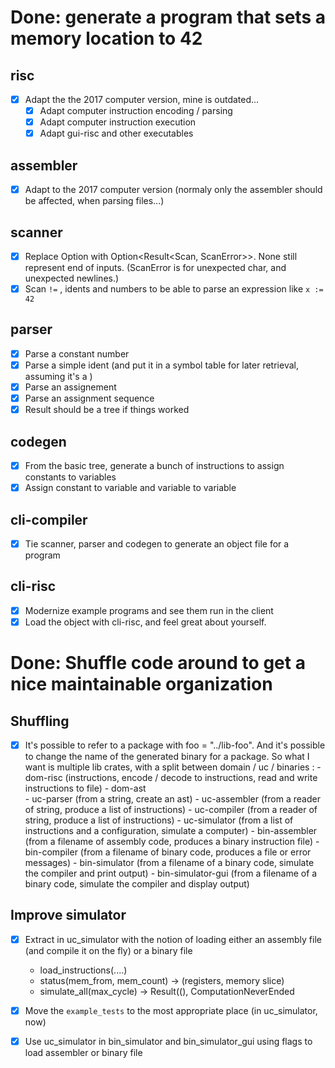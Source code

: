 # Done: generate a program that sets a memory location to 42
## risc

 - [X] Adapt the the 2017 computer version, mine is outdated... 
    - [X] Adapt computer instruction encoding / parsing
    - [X] Adapt computer instruction execution
    - [X] Adapt gui-risc and other executables

## assembler

  - [X] Adapt to the 2017 computer version (normaly only the assembler should be affected, when parsing files...)

## scanner

 - [X] Replace Option<Scan> with Option<Result<Scan, ScanError>>. None still represent end of inputs.
  (ScanError is for unexpected char, and unexpected newlines.)
 - [X] Scan `!=` , idents and numbers to be able to parse an expression like `x := 42`

## parser

  - [X] Parse a constant number
  - [X] Parse a simple ident (and put it in a symbol table for later retrieval, assuming it's a )
  - [X] Parse an assignement
  - [X] Parse an assignment sequence
  - [X] Result should be a tree if things worked

## codegen
  - [X] From the basic tree, generate a bunch of instructions to assign constants to variables 
  - [X] Assign constant to variable and variable to variable

## cli-compiler
  - [X] Tie scanner, parser and codegen to generate an object file for a program

## cli-risc
  - [X] Modernize example programs and see them run in the client
  - [X] Load the object with cli-risc, and feel great about yourself. 

# Done: Shuffle code around to get a nice maintainable organization

## Shuffling
  - [X] It's possible to refer to a package with foo = "../lib-foo".
        And it's possible to change the name of the generated binary for a package.
        So what I want is multiple lib crates, with a split between domain / uc / binaries : 
        - dom-risc  (instructions, encode / decode to instructions, read and write instructions to file)
        - dom-ast        
        - uc-parser         (from a string, create an ast)
        - uc-assembler      (from a reader of string, produce a list of instructions)
        - uc-compiler       (from a reader of string, produce a list of instructions)
        - uc-simulator      (from a list of instructions and a configuration, simulate a computer)
        - bin-assembler     (from a filename of assembly code, produces a binary instruction file)
        - bin-compiler      (from a filename of binary code, produces a file or error messages)
        - bin-simulator     (from a filename of a binary code, simulate the compiler and print output)
        - bin-simulator-gui (from a filename of a binary code, simulate the compiler and display output)

## Improve simulator

  - [X] Extract in uc_simulator with the notion of loading either an assembly file (and compile it on the fly) or a binary file
      - load_instructions(....)
      - status(mem_from, mem_count) -> (registers, memory slice)
      - simulate_all(max_cycle) -> Result((), ComputationNeverEnded 
      
  - [X] Move the `example_tests` to the most appropriate place (in uc_simulator, now)

  - [X] Use uc_simulator in bin_simulator and bin_simulator_gui using flags to load assembler or binary file
